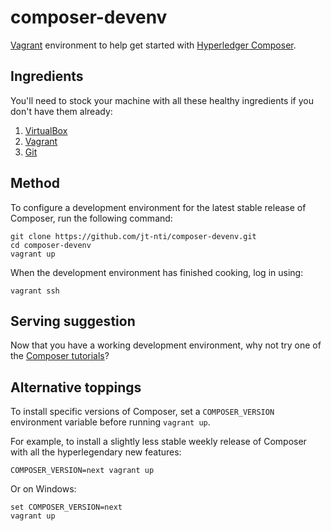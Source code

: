# composer-devenv

[Vagrant](https://www.vagrantup.com) environment to help get started with [Hyperledger Composer](https://hyperledger.github.io/composer/).


## Ingredients

You'll need to stock your machine with all these healthy ingredients if you don't have them already:

1. [VirtualBox](https://www.virtualbox.org/)
2. [Vagrant](https://www.vagrantup.com/docs/installation/)
3. [Git](https://git-scm.com/book/en/v2/Getting-Started-Installing-Git)

## Method

To configure a development environment for the latest stable release of Composer, run the following command:

```
git clone https://github.com/jt-nti/composer-devenv.git
cd composer-devenv
vagrant up
```

When the development environment has finished cooking, log in using:

```
vagrant ssh
```

## Serving suggestion

Now that you have a working development environment, why not try one of the [Composer tutorials](https://hyperledger.github.io/composer/latest/tutorials/tutorials)?

## Alternative toppings

To install specific versions of Composer, set a `COMPOSER_VERSION` environment variable before running `vagrant up`. 

For example, to install a slightly less stable weekly release of Composer with all the hyperlegendary new features:

```
COMPOSER_VERSION=next vagrant up
```

Or on Windows:

```
set COMPOSER_VERSION=next
vagrant up
```
